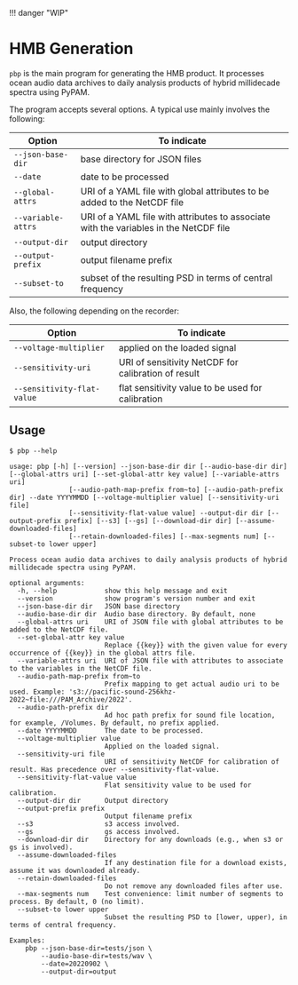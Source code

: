 !!! danger "WIP"

# HMB Generation

`pbp` is the main program for generating the HMB product.
It processes ocean audio data archives to daily analysis products of hybrid millidecade spectra using PyPAM.

The program accepts several options.
A typical use mainly involves the following:

| Option            | To indicate   |
| ----------------- |--------------- |
| `--json-base-dir` | base directory for JSON files                                                         |
| `--date`          | date to be processed                                                                  |
| `--global-attrs`  | URI of a YAML file with global attributes to be added to the NetCDF file              |
| `--variable-attrs`| URI of a YAML file with attributes to associate with the variables in the NetCDF file |
| `--output-dir`    | output directory                                                                      |
| `--output-prefix` | output filename prefix                                                                |
| `--subset-to`     | subset of the resulting PSD in terms of central frequency                             |

Also, the following depending on the recorder:

| Option                   | To indicate   |
| ------------------------ |--------------- |
| `--voltage-multiplier`   | applied on the loaded signal   |
| `--sensitivity-uri`      | URI of sensitivity NetCDF for calibration of result |
| `--sensitivity-flat-value`| flat sensitivity value to be used for calibration |


## Usage

```shell
$ pbp --help
```
```text
usage: pbp [-h] [--version] --json-base-dir dir [--audio-base-dir dir] [--global-attrs uri] [--set-global-attr key value] [--variable-attrs uri]
               [--audio-path-map-prefix from~to] [--audio-path-prefix dir] --date YYYYMMDD [--voltage-multiplier value] [--sensitivity-uri file]
               [--sensitivity-flat-value value] --output-dir dir [--output-prefix prefix] [--s3] [--gs] [--download-dir dir] [--assume-downloaded-files]
               [--retain-downloaded-files] [--max-segments num] [--subset-to lower upper]

Process ocean audio data archives to daily analysis products of hybrid millidecade spectra using PyPAM.

optional arguments:
  -h, --help            show this help message and exit
  --version             show program's version number and exit
  --json-base-dir dir   JSON base directory
  --audio-base-dir dir  Audio base directory. By default, none
  --global-attrs uri    URI of JSON file with global attributes to be added to the NetCDF file.
  --set-global-attr key value
                        Replace {{key}} with the given value for every occurrence of {{key}} in the global attrs file.
  --variable-attrs uri  URI of JSON file with attributes to associate to the variables in the NetCDF file.
  --audio-path-map-prefix from~to
                        Prefix mapping to get actual audio uri to be used. Example: 's3://pacific-sound-256khz-2022~file:///PAM_Archive/2022'.
  --audio-path-prefix dir
                        Ad hoc path prefix for sound file location, for example, /Volumes. By default, no prefix applied.
  --date YYYYMMDD       The date to be processed.
  --voltage-multiplier value
                        Applied on the loaded signal.
  --sensitivity-uri file
                        URI of sensitivity NetCDF for calibration of result. Has precedence over --sensitivity-flat-value.
  --sensitivity-flat-value value
                        Flat sensitivity value to be used for calibration.
  --output-dir dir      Output directory
  --output-prefix prefix
                        Output filename prefix
  --s3                  s3 access involved.
  --gs                  gs access involved.
  --download-dir dir    Directory for any downloads (e.g., when s3 or gs is involved).
  --assume-downloaded-files
                        If any destination file for a download exists, assume it was downloaded already.
  --retain-downloaded-files
                        Do not remove any downloaded files after use.
  --max-segments num    Test convenience: limit number of segments to process. By default, 0 (no limit).
  --subset-to lower upper
                        Subset the resulting PSD to [lower, upper), in terms of central frequency.

Examples:
    pbp --json-base-dir=tests/json \
        --audio-base-dir=tests/wav \
        --date=20220902 \
        --output-dir=output
```